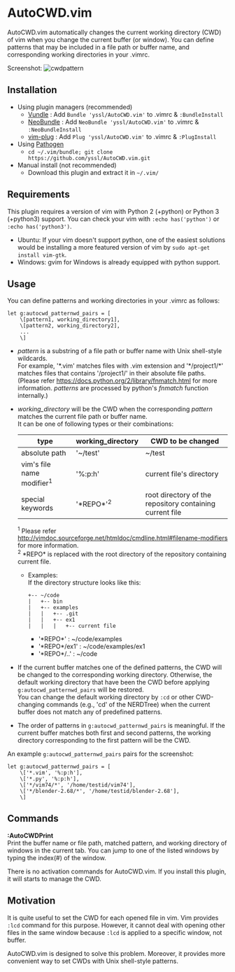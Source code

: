 # AutoCWD.vim

AutoCWD.vim automatically changes the current working directory (CWD) of vim when you change the current buffer (or window).
You can define patterns that may be included in a file path or buffer name, and corresponding working directories in your .vimrc. 
<!--The predefined working directories can be the directory of the current buffer's file, absolute paths of specific directories, and so on.-->

Screenshot:
![cwdpattern](https://cloud.githubusercontent.com/assets/5915359/3622432/de3ce5c8-0e33-11e4-8a78-ff5d8bc33d92.png)

## Installation

- Using plugin managers (recommended)
    - [Vundle](https://github.com/gmarik/Vundle.vim) : Add `Bundle 'yssl/AutoCWD.vim'` to .vimrc & `:BundleInstall`
    - [NeoBundle](https://github.com/Shougo/neobundle.vim) : Add `NeoBundle 'yssl/AutoCWD.vim'` to .vimrc & `:NeoBundleInstall`
    - [vim-plug](https://github.com/junegunn/vim-plug) : Add `Plug 'yssl/AutoCWD.vim'` to .vimrc & `:PlugInstall`
- Using [Pathogen](https://github.com/tpope/vim-pathogen)
    - `cd ~/.vim/bundle; git clone https://github.com/yssl/AutoCWD.vim.git`
- Manual install (not recommended)
    - Download this plugin and extract it in `~/.vim/`

## Requirements

This plugin requires a version of vim with Python 2 (+python) or Python 3 (+python3) support. You can check your vim with `:echo has('python')` or `:echo has('python3')`.
- Ubuntu: If your vim doesn't support python, one of the easiest solutions would be installing a more featured version of vim by `sudo apt-get install vim-gtk`.
- Windows: gvim for Windows is already equipped with python support.

## Usage

You can define patterns and working directories in your .vimrc as follows:

```
let g:autocwd_patternwd_pairs = [
	\[pattern1, working_directory1],
	\[pattern2, working_directory2],
	...
	\]
```

- *pattern* is a substring of a file path or buffer name with Unix shell-style wildcards.  
For example, '\*.vim' matches files with .vim extension and '\*/project1/\*' matches files that contains '/project1/' in their absolute file paths.  
(Please refer https://docs.python.org/2/library/fnmatch.html for more information.
*patterns* are processed by python's *fnmatch* function internally.)

- *working_directory* will be the CWD when the corresponding *pattern* matches the current file path or buffer name.  
It can be one of following types or their combinations:

	type | working_directory | CWD to be changed
	--- | --- | ---
	absolute path | '~/test' | ~/test
	vim's file name modifier<sup>1</sup> | '%:p:h' | current file's directory
	special keywords | '\*REPO\*'<sup>2</sup> | root directory of the repository containing current file

	<sup>1</sup> Please refer http://vimdoc.sourceforge.net/htmldoc/cmdline.html#filename-modifiers for more information.  
	<sup>2</sup> \*REPO\* is replaced with the root directory of the repository containing current file.  
	- Examples:  
		If the directory structure looks like this:
		```
		+-- ~/code 
		|	+-- bin
		|	+-- examples
		|	|	+-- .git
		|	|	+-- ex1
		| 	|	|	+-- current file
		```
		
		- '\*REPO\*' : ~/code/examples
		- '\*REPO\*/ex1' : ~/code/examples/ex1
		- '\*REPO\*/..' : ~/code  

- If the current buffer matches one of the defined patterns, the CWD will be changed to the corresponding working directory.
Otherwise, the default working directory that have been the CWD before applying `g:autocwd_patternwd_pairs` will be restored.  
You can change the default working directory by `:cd` or other CWD-changing commands (e.g., 'cd' of the NERDTree) when the current buffer does not match any of predefined patterns.

- The order of patterns in `g:autocwd_patternwd_pairs` is meaningful.
If the current buffer matches both first and second patterns, the working directory corresponding to the first pattern will be the CWD.

An example `g:autocwd_patternwd_pairs` pairs for the screenshot:
```
let g:autocwd_patternwd_pairs = [
	\['*.vim', '%:p:h'],
	\['*.py', '%:p:h'],
	\['*/vim74/*', '/home/testid/vim74'],
	\['*/blender-2.68/*', '/home/testid/blender-2.68'],
	\]
```

## Commands

**:AutoCWDPrint**  
Print the buffer name or file path, matched pattern, and working directory of windows in the current tab.
You can jump to one of the listed windows by typing the index(#) of the window.

There is no activation commands for AutoCWD.vim. 
If you install this plugin, it will starts to manage the CWD.

## Motivation

It is quite useful to set the CWD for each opened file in vim.
Vim provides `:lcd` command for this purpose. 
However, it cannot deal with opening other files in the same window because `:lcd` is applied to a specific window, not buffer.  

AutoCWD.vim is designed to solve this problem.
Moreover, it provides more convenient way to set CWDs with Unix shell-style patterns.
